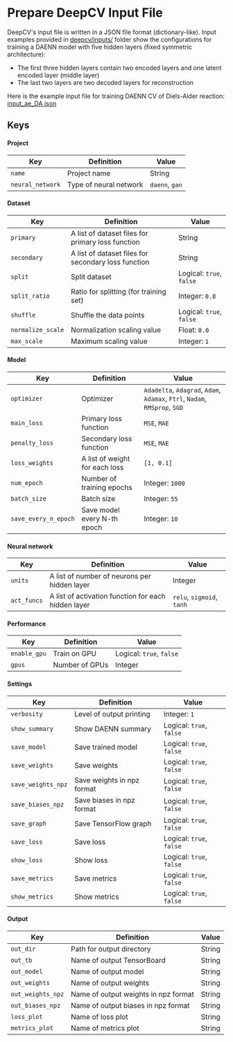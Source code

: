 # Prepare DeepCV Input File

DeepCV's input file is written in a JSON file format (dictionary-like).
Input examples provided in [deepcv/inputs/](https://gitlab.uzh.ch/lubergroup/deepcv/-/tree/master/input) folder 
show the configurations for training a DAENN model with five hidden layers (fixed symmetric architecture):
- The first three hidden layers contain two encoded layers and one latent encoded layer (middle layer)
- The last two layers are two decoded layers for reconstruction

Here is the example input file for training DAENN CV of Diels-Alder reaction: [input_ae_DA.json](https://gitlab.uzh.ch/lubergroup/deepcv/-/blob/master/input/input_ae_DA.json)

## Keys

#### Project
| Key              | Definition             | Value          |
|------------------|------------------------|----------------|
| `name`           | Project name           | String         |
| `neural_network` | Type of neural network | `daenn`, `gan` |

#### Dataset
| Key               | Definition                                          | Value                    |
|-------------------|-----------------------------------------------------|--------------------------|
| `primary`         | A list of dataset files for primary loss function   | String                   |
| `secondary`       | A list of dataset files for secondary loss function | String                   |
| `split`           | Split dataset                                       | Logical: `true`, `false` |
| `split_ratio`     | Ratio for splitting (for training set)              | Integer: `0.8`           |
| `shuffle`         | Shuffle the data points                             | Logical: `true`, `false` |
| `normalize_scale` | Normalization scaling value                         | Float: `0.0`             |
| `max_scale`       | Maximum scaling value                               | Integer: `1`             |

#### Model
| Key                  | Definition                     | Value                                                                      |
|----------------------|--------------------------------|----------------------------------------------------------------------------|
| `optimizer`          | Optimizer                      | `Adadelta`, `Adagrad`, `Adam`, `Adamax`, `Ftrl`, `Nadam`, `RMSprop`, `SGD` |
| `main_loss`          | Primary loss function          | `MSE`, `MAE`                                                               |
| `penalty_loss`       | Secondary loss function        | `MSE`, `MAE`                                                               |
| `loss_weights`       | A list of weight for each loss | `[1, 0.1]`                                                                 |
| `num_epoch`          | Number of training epochs      | Integer: `1000`                                                            |
| `batch_size`         | Batch size                     | Integer: `55`                                                              |
| `save_every_n_epoch` | Save model every N-th epoch    | Integer: `10`                                                              |

#### Neural network
| Key         | Definition                                          | Value                     |
|-------------|-----------------------------------------------------|---------------------------|
| `units`     | A list of number of neurons per hidden layer        | Integer                   |
| `act_funcs` | A list of activation function for each hidden layer | `relu`, `sigmoid`, `tanh` |

#### Performance
| Key          | Definition     | Value                    |
|--------------|----------------|--------------------------|
| `enable_gpu` | Train on GPU   | Logical: `true`, `false` |
| `gpus`       | Number of GPUs | Integer                  |

#### Settings
| Key                | Definition                 | Value                    |
|--------------------|----------------------------|--------------------------|
| `verbosity`        | Level of output printing   | Integer: `1`             |
| `show_summary`     | Show DAENN summary         | Logical: `true`, `false` |
| `save_model`       | Save trained model         | Logical: `true`, `false` |
| `save_weights`     | Save weights               | Logical: `true`, `false` |
| `save_weights_npz` | Save weights in npz format | Logical: `true`, `false` |
| `save_biases_npz`  | Save biases in npz format  | Logical: `true`, `false` |
| `save_graph`       | Save TensorFlow graph      | Logical: `true`, `false` |
| `save_loss`        | Save loss                  | Logical: `true`, `false` |
| `show_loss`        | Show loss                  | Logical: `true`, `false` |
| `save_metrics`     | Save metrics               | Logical: `true`, `false` |
| `show_metrics`     | Show metrics               | Logical: `true`, `false` |

#### Output
| Key               | Definition                           | Value  |
|-------------------|--------------------------------------|--------|
| `out_dir`         | Path for output directory            | String |
| `out_tb`          | Name of output TensorBoard           | String |
| `out_model`       | Name of output model                 | String |
| `out_weights`     | Name of output weights               | String |
| `out_weights_npz` | Name of output weights in npz format | String |
| `out_biases_npz`  | Name of output biases in npz format  | String |
| `loss_plot`       | Name of loss plot                    | String |
| `metrics_plot`    | Name of metrics plot                 | String |
